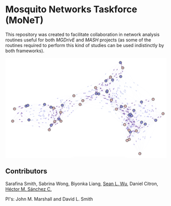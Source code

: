 # **Mo**squito **Ne**tworks **T**askforce (MoNeT)

This repository was created to facilitate collaboration in network analysis routines useful for both *MGDrivE* and *MASH* projects (as some of the routines required to perform this kind of studies can be used indistinctly by both frameworks).

<img src="./Media/bipartite.png" align="middle"> 

## Contributors

Sarafina Smith, Sabrina Wong, Biyonka Liang,
<a href="https://slwu89.github.io/">Sean L. Wu</a>, Daniel Citron,
<a href="https://chipdelmal.github.io/">Héctor M. Sánchez C.</a>

PI's: John M. Marshall and David L. Smith
